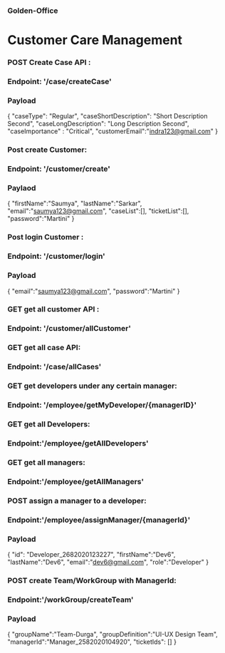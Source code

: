 ### Golden-Office
# Customer Care Management

### POST Create Case API : 
### Endpoint: '/case/createCase'
### Payload 

{
    "caseType": "Regular",
    "caseShortDescription": "Short Description Second",
    "caseLongDescription": "Long Description Second",
    "caseImportance" : "Critical",
    "customerEmail":"indra123@gmail.com"
}


### Post create Customer: 
### Endpoint: '/customer/create'
### Paylaod 
{
    "firstName":"Saumya",
    "lastName":"Sarkar",
    "email":"saumya123@gmail.com",
    "caseList":[],
    "ticketList":[],
    "password":"Martini"
}

### Post login Customer : 
### Endpoint: '/customer/login'
### Payload
{
     "email":"saumya123@gmail.com",
     "password":"Martini"
}

### GET get all customer API : 
### Endpoint: '/customer/allCustomer'

### GET get all case API: 
### Endpoint: '/case/allCases'

### GET get developers under any certain manager:
### Endpoint: '/employee/getMyDeveloper/{managerID}'

### GET get all Developers: 
### Endpoint:'/employee/getAllDevelopers'

### GET get all managers: 
### Endpoint:'/employee/getAllManagers'

### POST assign a manager to a developer:
### Endpoint:'/employee/assignManager/{managerId}'
### Payload 
{
    "id": "Developer_2682020123227",
    "firstName":"Dev6",
    "lastName":"Dev6",
    "email":"dev6@gmail.com",
    "role":"Developer"
}

### POST create Team/WorkGroup with ManagerId:
### Endpoint:'/workGroup/createTeam'
### Payload 
{
    "groupName":"Team-Durga",
    "groupDefinition":"UI-UX Design Team",
    "managerId":"Manager_2582020104920",
    "ticketIds": []
}
